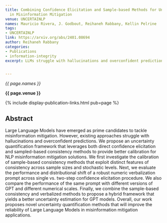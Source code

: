 ```yaml
---
title: Combining Confidence Elicitation and Sample-based Methods for Uncertainty Quantification
  in Misinformation Mitigation
venue: UNCERTAINLP
names: Mauricio Rivera, J. Godbout, Reihaneh Rabbany, Kellin Pelrine
tags:
- UNCERTAINLP
link: https://arxiv.org/abs/2401.08694
author: Reihaneh Rabbany
categories: 
- Publications
- information-integrity
excerpt: LLMs struggle with hallucinations and overconfident predictions. Uncertainty quantification can improve their reliability and helpfulness. We proposed an uncertainty quantification framework that leverages both direct confidence elicitation and sampled-based consistency methods to provide better calibration for NLP misinformation mitigation solutions.


---
```


*{{ page.names }}*

**{{ page.venue }}**

{% include display-publication-links.html pub=page %}

## Abstract

Large Language Models have emerged as prime candidates to tackle misinformation mitigation. However, existing approaches struggle with hallucinations and overconfident predictions. We propose an uncertainty quantification framework that leverages both direct confidence elicitation and sampled-based consistency methods to provide better calibration for NLP misinformation mitigation solutions. We first investigate the calibration of sample-based consistency methods that exploit distinct features of consistency across sample sizes and stochastic levels. Next, we evaluate the performance and distributional shift of a robust numeric verbalization prompt across single vs. two-step confidence elicitation procedure. We also compare the performance of the same prompt with different versions of GPT and different numerical scales. Finally, we combine the sample-based consistency and verbalized methods to propose a hybrid framework that yields a better uncertainty estimation for GPT models. Overall, our work proposes novel uncertainty quantification methods that will improve the reliability of Large Language Models in misinformation mitigation applications.